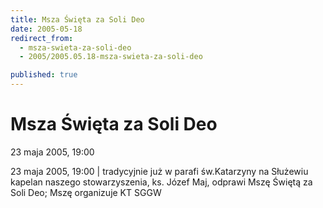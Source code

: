 ```yaml
---
title: Msza Święta za Soli Deo
date: 2005-05-18
redirect_from: 
  - msza-swieta-za-soli-deo
  - 2005/2005.05.18-msza-swieta-za-soli-deo

published: true
---
```




# Msza Święta za Soli Deo

<time>23 maja 2005, 19:00</time>

23 maja 2005, 19:00 | tradycyjnie już w parafi św.Katarzyny na Służewiu kapelan naszego stowarzyszenia, ks. Józef Maj, odprawi Mszę Świętą za Soli Deo; Mszę organizuje KT SGGW

<!--CONTENT FROM OLD SERVER (jos before 2013): 23 maja 2005, 19:00 | tradycyjnie już w parafi św.Katarzyny na Służewiu kapelan naszego stowarzyszenia, ks. Józef Maj, odprawi Mszę Świętą za Soli Deo; Mszę organizuje KT SGGW
-->

<!--{{json:{"created_date":"2005-05-18 23:29:51","publish_down":"0000-00-00 00:00:00","id":"239"}}}-->